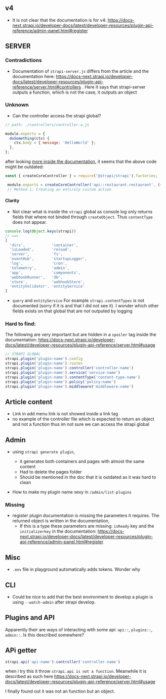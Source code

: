

## v4
- It is not clear that the documentation is for v4: https://docs-next.strapi.io/developer-docs/latest/developer-resources/plugin-api-reference/admin-panel.html#register

## SERVER

### Contradictions
- Documentation of `strapi-server.js` differs from the article and the documentation here: https://docs-next.strapi.io/developer-docs/latest/developer-resources/plugin-api-reference/server.html#controllers . Here it says that strapi-server outputs a function, which is not the case, it outputs an object

### Unknown
- Can the controller access the strapi global?
```js
// path: ./controllers/controller-a.js

module.exports = {
  doSomething(ctx) {
    ctx.body = { message: 'HelloWorld' };
  },
};
 ```

 after looking [more inside the documentation](https://docs-next.strapi.io/developer-docs/latest/development/backend-customization/controllers.html#implementation), it seems that the above code might be outdated:

 ```js
 const { createCoreController } = require('@strapi/strapi').factories;

  module.exports = createCoreController('api::restaurant.restaurant', ({ strapi }) =>  {
  // Method 1: Creating an entirely custom action
```

#### Clarity
- Not clear what is inside the `strapi` global as console log only returns fields that where not binded through `createObject`. Thus `contentType` does not appear.
```js
console.log(Object.keys(strapi))
// ==>
[
  'dirs',            'container',
  'isLoaded',        'reload',
  'server',          'fs',
  'eventHub',        'startupLogger',
  'log',             'cron',
  'telemetry',       'admin',
  'app',             'components',
  'webhookRunner',   'db',
  'store',           'webhookStore',
  'entityValidator', 'entityService'
]
```
- `query` and `entityService`
For example `strapi.contentTypes` is not documented (sorry if it is and that I did not see it). I wonder which other fields exists on that global that are not outputed by logging

### Hard to find:
The following are very important but are hidden in a `spoiler` tag inside the documentation: https://docs-next.strapi.io/developer-docs/latest/developer-resources/plugin-api-reference/server.html#usage
```js
// STRAPI GLOBAL
strapi.plugin('plugin-name').config
strapi.plugin('plugin-name').routes
strapi.plugin('plugin-name').controller('controller-name')
strapi.plugin('plugin-name').service('service-name')
strapi.plugin('plugin-name').contentType('content-type-name')
strapi.plugin('plugin-name').policy('policy-name')
strapi.plugin('plugin-name').middleware('middleware-name')
```

## Article content
- Link in add menu link is not showed inside a link tag
- no example of the controller file which is expected to return an object and not a function thus im not sure we can access the strapi global


## Admin

- using `strapi generate plugin`,
  - it generates both containers and pages with almost the same content
  - Had to delete the pages folder
  - Should be mentioned in the doc that it is outdated as it was hard to clean

- How to make my plugin name sexy in `/admin/list-plugins`

### Missing
- register plugin documentation is missing the parameters it requires.  The returned object is written in the documentation,
  - If this is a type these parameters are missing: `isReady` key and the `initializerkey` in the documentation: https://docs-next.strapi.io/developer-docs/latest/developer-resources/plugin-api-reference/admin-panel.html#register

## Misc
- `.env` file in playground automatically adds tokens. Wonder why


## CLI

- Could be nice to add that the best environment to develop a plugin is using `--watch-admin` after strapi develop.

## Plugins and API

Apparently their are ways of interacting with some api: `api::`, `plugins::`, `admin::`. Is this described somewhere?


## APi getter

```js
strapi.api('api-name').controller('controller-name')
```
when i try this it throw `strapi.api is not a function`. Meanwhile it is described as such here https://docs-next.strapi.io/developer-docs/latest/developer-resources/plugin-api-reference/server.html#usage

I finally found out it was not an function but an object.



